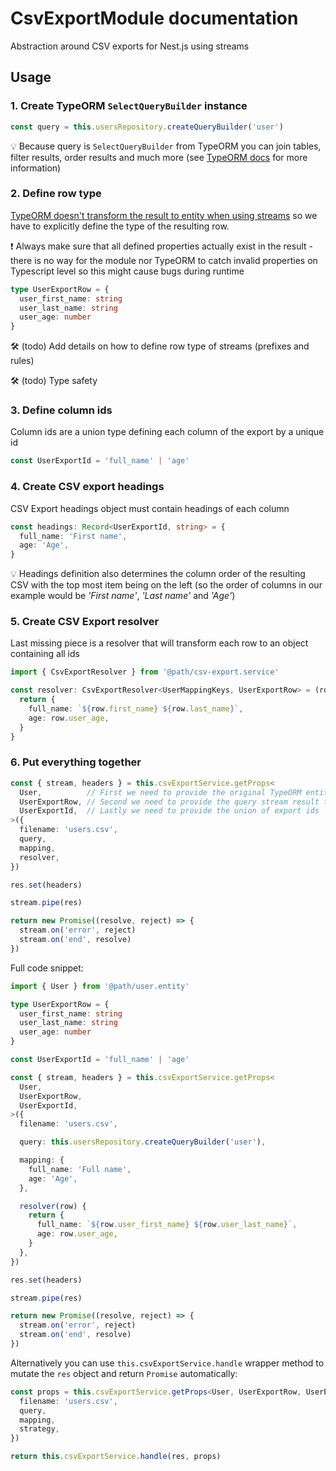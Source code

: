 # CsvExportModule documentation

Abstraction around CSV exports for Nest.js using streams

## Usage

### 1. Create TypeORM `SelectQueryBuilder` instance

```typescript
const query = this.usersRepository.createQueryBuilder('user')
```

💡 Because query is `SelectQueryBuilder` from TypeORM you can join tables, filter results, order results and much more (see [TypeORM docs](https://typeorm.io/select-query-builder) for more information)

### 2. Define row type

[TypeORM doesn't transform the result to entity when using streams](https://typeorm.io/select-query-builder#streaming-result-data) so we have to explicitly define the type of the resulting row.

❗ Always make sure that all defined properties actually exist in the result - there is no way for the module nor TypeORM to catch invalid properties on Typescript level so this might cause bugs during runtime

```typescript
type UserExportRow = {
  user_first_name: string
  user_last_name: string
  user_age: number
}
```

🛠 (todo) Add details on how to define row type of streams (prefixes and rules)

🛠 (todo) Type safety

### 3. Define column ids

Column ids are a union type defining each column of the export by a unique id

```typescript
const UserExportId = 'full_name' | 'age'
```

### 4. Create CSV export headings

CSV Export headings object must contain headings of each column

```typescript
const headings: Record<UserExportId, string> = {
  full_name: 'First name',
  age: 'Age',
}
```

💡 Headings definition also determines the column order of the resulting CSV with the top most item being on the left (so the order of columns in our example would be _'First name'_, _'Last name'_ and _'Age'_)

### 5. Create CSV Export resolver

Last missing piece is a resolver that will transform each row to an object containing all ids

```typescript
import { CsvExportResolver } from '@path/csv-export.service'

const resolver: CsvExportResolver<UserMappingKeys, UserExportRow> = (row) => {
  return {
    full_name: `${row.first_name} ${row.last_name}`,
    age: row.user_age,
  }
}
```

### 6. Put everything together

```typescript
const { stream, headers } = this.csvExportService.getProps<
  User,          // First we need to provide the original TypeORM entity
  UserExportRow, // Second we need to provide the query stream result type
  UserExportId,  // Lastly we need to provide the union of export ids
>({
  filename: 'users.csv',
  query,
  mapping,
  resolver,
})

res.set(headers)

stream.pipe(res)

return new Promise((resolve, reject) => {
  stream.on('error', reject)
  stream.on('end', resolve)
})
```

Full code snippet:

```typescript
import { User } from '@path/user.entity'

type UserExportRow = {
  user_first_name: string
  user_last_name: string
  user_age: number
}

const UserExportId = 'full_name' | 'age'

const { stream, headers } = this.csvExportService.getProps<
  User,
  UserExportRow,
  UserExportId,
>({
  filename: 'users.csv',

  query: this.usersRepository.createQueryBuilder('user'),

  mapping: {
    full_name: 'Full name',
    age: 'Age',
  },

  resolver(row) {
    return {
      full_name: `${row.user_first_name} ${row.user_last_name}`,
      age: row.user_age,
    }
  },
})

res.set(headers)

stream.pipe(res)

return new Promise((resolve, reject) => {
  stream.on('error', reject)
  stream.on('end', resolve)
})
```

Alternatively you can use `this.csvExportService.handle` wrapper method to mutate the `res` object and return `Promise` automatically:

```typescript
const props = this.csvExportService.getProps<User, UserExportRow, UserExportId>({
  filename: 'users.csv',
  query,
  mapping,
  strategy,
})

return this.csvExportService.handle(res, props)
```
